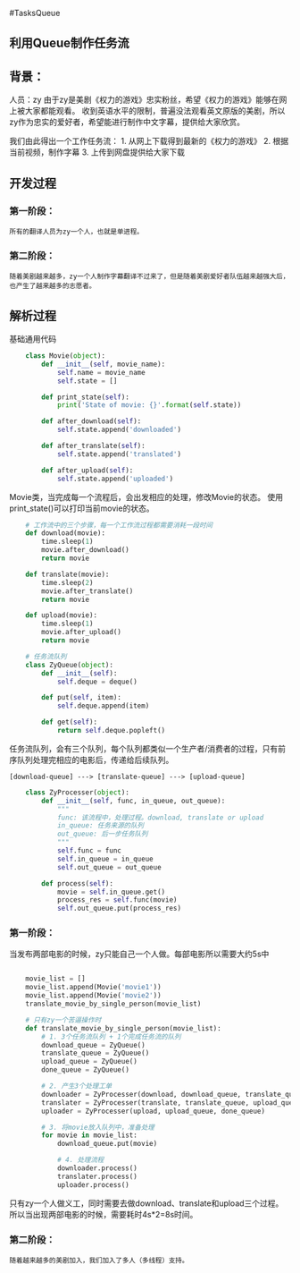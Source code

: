 #TasksQueue

## 利用Queue制作任务流


## 背景：
人员：zy
由于zy是美剧《权力的游戏》忠实粉丝，希望《权力的游戏》能够在网上被大家都能观看。
收到英语水平的限制，普遍没法观看英文原版的美剧，所以zy作为忠实的爱好者，希望能进行制作中文字幕，提供给大家欣赏。

我们由此得出一个工作任务流：
    1. 从网上下载得到最新的《权力的游戏》
    2. 根据当前视频，制作字幕
    3. 上传到网盘提供给大家下载


## 开发过程
### 第一阶段：
    所有的翻译人员为zy一个人，也就是单进程。

### 第二阶段：
    随着美剧越来越多，zy一个人制作字幕翻译不过来了，但是随着美剧爱好者队伍越来越强大后，也产生了越来越多的志愿者。


## 解析过程
基础通用代码

```python
    class Movie(object):
        def __init__(self, movie_name):
            self.name = movie_name
            self.state = []

        def print_state(self):
            print('State of movie: {}'.format(self.state))

        def after_download(self):
            self.state.append('downloaded')

        def after_translate(self):
            self.state.append('translated')

        def after_upload(self):
            self.state.append('uploaded')
```

Movie类，当完成每一个流程后，会出发相应的处理，修改Movie的状态。
使用print_state()可以打印当前movie的状态。

```python
    # 工作流中的三个步骤，每一个工作流过程都需要消耗一段时间
    def download(movie):
        time.sleep(1)
        movie.after_download()
        return movie

    def translate(movie):
        time.sleep(2)
        movie.after_translate()
        return movie

    def upload(movie):
        time.sleep(1)
        movie.after_upload()
        return movie
```

```python
    # 任务流队列
    class ZyQueue(object):
        def __init__(self):
            self.deque = deque()

        def put(self, item):
            self.deque.append(item)

        def get(self):
            return self.deque.popleft()
```

任务流队列，会有三个队列，每个队列都类似一个生产者/消费者的过程，只有前序队列处理完相应的电影后，传递给后续队列。

    [download-queue] ---> [translate-queue] ---> [upload-queue]


```python
    class ZyProcesser(object):
        def __init__(self, func, in_queue, out_queue):
            """
            func: 该流程中，处理过程。download, translate or upload
            in_queue: 任务来源的队列
            out_queue: 后一步任务队列
            """
            self.func = func
            self.in_queue = in_queue
            self.out_queue = out_queue

        def process(self):
            movie = self.in_queue.get()
            process_res = self.func(movie)
            self.out_queue.put(process_res)
```

### 第一阶段：
当发布两部电影的时候，zy只能自己一个人做。每部电影所以需要大约5s中
```python

    movie_list = []
    movie_list.append(Movie('movie1'))
    movie_list.append(Movie('movie2'))
    translate_movie_by_single_person(movie_list)

    # 只有zy一个苦逼操作时
    def translate_movie_by_single_person(movie_list):
        # 1. 3个任务流队列 + 1个完成任务流的队列
        download_queue = ZyQueue()
        translate_queue = ZyQueue()
        upload_queue = ZyQueue()
        done_queue = ZyQueue()

        # 2. 产生3个处理工单
        downloader = ZyProcesser(download, download_queue, translate_queue)
        translater = ZyProcesser(translate, translate_queue, upload_queue)
        uploader = ZyProcesser(upload, upload_queue, done_queue)

        # 3. 将movie放入队列中，准备处理
        for movie in movie_list:
            download_queue.put(movie)

            # 4. 处理流程
            downloader.process()
            translater.process()
            uploader.process()
```

只有zy一个人做义工，同时需要去做download、translate和upload三个过程。
所以当出现两部电影的时候，需要耗时4s*2=8s时间。

### 第二阶段：
    随着越来越多的美剧加入，我们加入了多人（多线程）支持。
